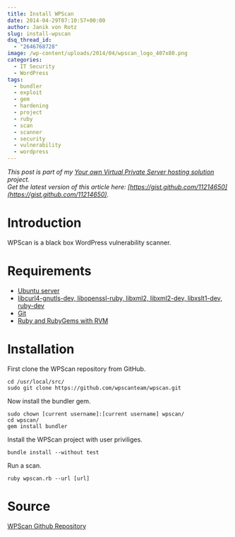 ```yaml
---
title: Install WPScan
date: 2014-04-29T07:10:57+00:00
author: Janik von Rotz
slug: install-wpscan
dsq_thread_id:
  - "2646768728"
image: /wp-content/uploads/2014/04/wpscan_logo_407x80.png
categories:
  - IT Security
  - WordPress
tags:
  - bundler
  - exploit
  - gem
  - hardening
  - project
  - ruby
  - scan
  - scanner
  - security
  - vulnerability
  - wordpress
---
```

*This post is part of my [Your own Virtual Private Server hosting solution](https://janikvonrotz.ch/your-own-virtual-private-server-hosting-solution/) project.*  
*Get the latest version of this article here: [https://gist.github.com/11214650](https://gist.github.com/11214650).*  

# Introduction

WPScan is a black box WordPress vulnerability scanner.
<!--more-->
# Requirements

* [Ubuntu server](https://janikvonrotz.ch/2014/03/13/deploy-ubuntu-server/)
* [libcurl4-gnutls-dev, libopenssl-ruby, libxml2, libxml2-dev, libxslt1-dev, ruby-dev](https://janikvonrotz.ch/2014/03/25/install-ubuntu-development-libraries/)
* [Git](https://janikvonrotz.ch/2014/03/25/install-ubuntu-packages/)
* [Ruby and RubyGems with RVM](https://janikvonrotz.ch/2014/04/28/install-ruby-and-rubygems-with-rvm/)

# Installation

First clone the WPScan repository from GitHub.

    cd /usr/local/src/
    sudo git clone https://github.com/wpscanteam/wpscan.git

Now install the bundler gem.

    sudo chown [current username]:[current username] wpscan/
    cd wpscan/
    gem install bundler
    
Install the WPScan project with user priviliges.
    
    bundle install --without test

Run a scan.

    ruby wpscan.rb --url [url]

# Source

[WPScan Github Repository](https://github.com/wpscanteam/wpscan)